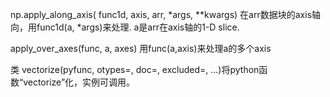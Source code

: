 np.apply\_along\_axis\( func1d, axis, arr,  \*args, \*\*kwargs\) 在arr数据块的axis轴向，用func1d\(a, \*args\)来处理. a是arr在axis轴的1-D slice.

apply\_over\_axes\(func, a,  axes\)  用func\(a,axis\)来处理a的多个axis

类 vectorize\(pyfunc, otypes=, doc=, excluded=, ...\)将python函数“vectorize”化，实例可调用。

